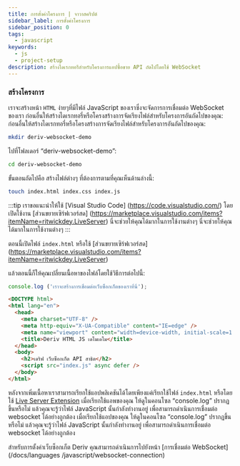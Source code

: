 ```yaml
---
title: การตั้งค่าโครงการ | จาวาสคริปต์
sidebar_label: การตั้งค่าโครงการ
sidebar_position: 0
tags:
  - javascript
keywords:
  - js
  - project-setup
description: สร้างไดเรกทอรีสำหรับโครงการแอปซื้อขาย API ถัดไปโดยใช้ WebSocket
---
```


### สร้างโครงการ

เราจะสร้างหน้า `HTML` ง่ายๆที่มีไฟล์ JavaScript ของเราซึ่งจะจัดการการเชื่อมต่อ WebSocket ของเรา ก่อนอื่นให้สร้างไดเรกทอรี่หรือโครงสร้างการจัดเรียงไฟล์สำหรับโครงการอันถัดไปของคุณ: ก่อนอื่นให้สร้างไดเรกทอรี่หรือโครงสร้างการจัดเรียงไฟล์สำหรับโครงการอันถัดไปของคุณ:

```bash
mkdir deriv-websocket-demo
```

ไปที่โฟลเดอร์ “deriv-websocket-demo”:

```bash
cd deriv-websocket-demo
```

ขั้นตอนถัดไปคือ สร้างไฟล์ต่างๆ ที่ต้องการตามที่คุณเห็นด้านล่างนี้:

```bash
touch index.html index.css index.js
```

:::tip
เราขอแนะนำให้ใช้ [Visual Studio Code] (https://code.visualstudio.com/) โดยเปิดใช้งาน [ส่วนขยายเซิร์ฟเวอร์สด] (https://marketplace.visualstudio.com/items?itemName=ritwickdey.LiveServer) นี่จะช่วยให้คุณได้มากในการใช้งานต่างๆ นี่จะช่วยให้คุณได้มากในการใช้งานต่างๆ
:::

ตอนนี้เปิดไฟล์ `index.html` หรือใช้ [ส่วนขยายเซิร์ฟเวอร์สด] (https://marketplace.visualstudio.com/items?itemName=ritwickdey.LiveServer)

แล้วตอนนี้ก็ให้คุณเปลี่ยนเนื้อหาของไฟล์โดยใช้วิธีการต่อไปนี้:

```js title="index.js" showLineNumbers
console.log ('เราจะสร้างการเชื่อมต่อเว็บซ็อกเก็ตของเราที่นี่');
```

```html title="index.html" showLineNumbers
<DOCTYPE html>
<html lang="en">
  <head>
    <meta charset="UTF-8" />
    <meta http-equiv="X-UA-Compatible" content="IE=edge" />
    <meta name="viewport" content="width=device-width, initial-scale=1.0" />
    <title>Deriv HTML JS เดโมเดโม</title>
  </head>
  <body>
    <h2>เดริฟ เว็บซ็อกเก็ต API สาธิต</h2>
    <script src="index.js" async defer />
  </body>
</html>
```

หลังจากเพิ่มเนื้อหาเราสามารถเรียกใช้แอปพลิเคชันได้โดยเพียงแค่เรียกใช้ไฟล์ `index.html` หรือโดยใช้ <a href="https://marketplace.visualstudio.com/items?itemName=ritwickdey.LiveServer" target="_blank">Live Server Extension</a> เมื่อเรียกใช้แอพของคุณ ให้ดูในคอนโซล “console.log” ปรากฏขึ้นหรือไม่ แล้วคุณจะรู้ว่าไฟล์ JavaScript นั้นกำลังทำงานอยู่ เพื่อสามารถดำเนินการเชื่อมต่อ websocket ได้อย่างถูกต้อง เมื่อเรียกใช้แอปของคุณ ให้ดูในคอนโซล “console.log” ปรากฏขึ้นหรือไม่ แล้วคุณจะรู้ว่าไฟล์ JavaScript นั้นกำลังทำงานอยู่ เพื่อสามารถดำเนินการเชื่อมต่อ websocket ได้อย่างถูกต้อง

สำหรับการตั้งค่าเว็บซ็อกเก็ต Deriv คุณสามารถดำเนินการไปยังหน้า [การเชื่อมต่อ WebSocket] (/docs/languages /javascript/websocket-connection)
